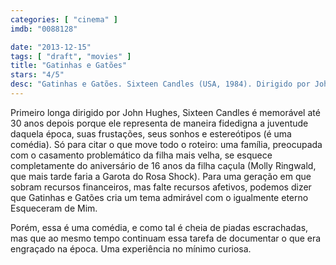 ```yaml
---
categories: [ "cinema" ]
imdb: "0088128"

date: "2013-12-15"
tags: [ "draft", "movies" ]
title: "Gatinhas e Gatões"
stars: "4/5"
desc: "Gatinhas e Gatões. Sixteen Candles (USA, 1984). Dirigido por John Hughes. Escrito por John Hughes. Com Molly Ringwald, Justin Henry, Michael Schoeffling, Haviland Morris, Gedde Watanabe, Anthony Michael Hall, Paul Dooley, Carlin Glynn, Blanche Baker."
---
```

Primeiro longa dirigido por John Hughes, Sixteen Candles é memorável até 30 anos depois porque ele representa de maneira fidedigna a juventude daquela época, suas frustações, seus sonhos e estereótipos (é uma comédia). Só para citar o que move todo o roteiro: uma família, preocupada com o casamento problemático da filha mais velha, se esquece completamente do aniversário de 16 anos da filha caçula (Molly Ringwald, que mais tarde faria a Garota do Rosa Shock). Para uma geração em que sobram recursos financeiros, mas falte recursos afetivos, podemos dizer que Gatinhas e Gatões cria um tema admirável com o igualmente eterno Esqueceram de Mim.

Porém, essa é uma comédia, e como tal é cheia de piadas escrachadas, mas que ao mesmo tempo continuam essa tarefa de documentar o que era engraçado na época. Uma experiência no mínimo curiosa.



